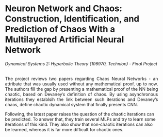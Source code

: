# Neuron Network and Chaos: Construction, Identification, and Prediction of Chaos With a Multilayered Artificial Neural Network
###### Dynamical Systems 2: Hyperbolic Theory (106970, Technion) - Final Project

<p align="justify">
The project reviews two papers regarding Chaos Neural Networks - an attribute that was usually used without any mathematical proof, up to now.
The authors fill the gap by presenting a mathematical proof of the NN being chaotic, based on Devaney’s definition of chaos.
By using asynchronous iterations they establsih the link between such iterations and Devaney’s chaos, define chaotic dynamical system that finally presents CNN.
  
Following, the latest paper raises the question of the chaotic iterations can be predicted. To answer that, they train several MLPs and try to learn some iterations of this kind. They also show that non-chaotic iterations can also be learned, whereas it is far more difficult for chaotic ones.
</p>

